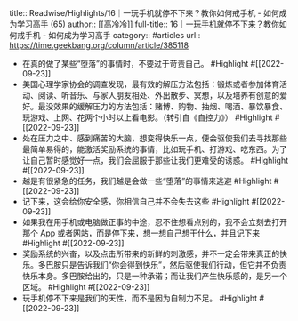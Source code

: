 title:: Readwise/Highlights/16｜一玩手机就停不下来？教你如何戒手机 - 如何成为学习高手 (65)
author:: [[高冷冷]]
full-title:: 16｜一玩手机就停不下来？教你如何戒手机 - 如何成为学习高手
category:: #articles
url:: https://time.geekbang.org/column/article/385118

- 在真的做了某些“堕落”的事情时，不要过于苛责自己。 #Highlight #[[2022-09-23]]
- 美国心理学家协会的调查发现，最有效的解压方法包括：锻炼或者参加体育活动、阅读、听音乐、与家人朋友相处、外出散步、冥想，以及培养有创意的爱好。最没效果的缓解压力的方法包括：赌博、购物、抽烟、喝酒、暴饮暴食、玩游戏、上网、花两个小时以上看电影。（转引自《自控力》） #Highlight #[[2022-09-23]]
- 处在压力之中、感到痛苦的大脑，想变得快乐一点，便会驱使我们去寻找那些最简单易得的，能激活奖励系统的事情，比如玩手机、打游戏、吃东西。为了让自己暂时感觉好一点，我们会屈服于那些让我们更难受的诱惑。 #Highlight #[[2022-09-23]]
- 越是有很紧急的任务，我们越是会做一些“堕落”的事情来逃避 #Highlight #[[2022-09-23]]
- 记下来，这会给你安全感，你相信自己并不会失去这些 #Highlight #[[2022-09-23]]
- 如果我在用手机或电脑做正事的中途，忍不住想看点别的，我不会立刻去打开那个 App 或者网站，而是停下来，想一想自己想干什么，并且记下来 #Highlight #[[2022-09-23]]
- 奖励系统的兴奋，以及点击所带来的新鲜的刺激感，并不一定会带来真正的快乐。多巴胺只是告诉我们“你会得到快乐”，然后驱使我们行动，但它并不负责快乐本身。多巴胺给出的，只是一种承诺；而让我们产生快乐感的，是另一个区域。 #Highlight #[[2022-09-23]]
- 玩手机停不下来是我们的天性，而不是因为自制力不足。 #Highlight #[[2022-09-23]]